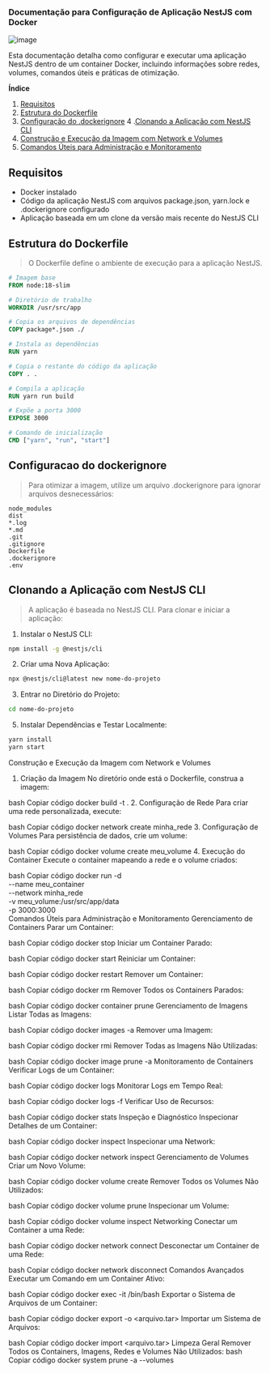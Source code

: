 ### Documentação para Configuração de Aplicação NestJS com Docker
![image](https://github.com/user-attachments/assets/e7299f5d-2c1b-4005-8088-3407cafd3199)

Esta documentação detalha como configurar e executar uma aplicação NestJS dentro de um container Docker, incluindo informações sobre redes, volumes, comandos úteis e práticas de otimização.

**Índice**
1. [Requisitos](#requisitos)
2. [Estrutura do Dockerfile](#estrutura-do-dockerfile)
3. [Configuração do .dockerignore](#configuracao-do-dockerignore)
4 .[Clonando a Aplicação com NestJS CLI](#clone-AppJS)
5. [Construção e Execução da Imagem com Network e Volumes](#images-volumes)
6. [Comandos Úteis para Administração e Monitoramento](#commands)

## Requisitos
* Docker instalado
* Código da aplicação NestJS com arquivos package.json, yarn.lock e .dockerignore configurado
* Aplicação baseada em um clone da versão mais recente do NestJS CLI

## Estrutura do Dockerfile
> O Dockerfile define o ambiente de execução para a aplicação NestJS.

``` dockerfile
# Imagem base
FROM node:18-slim

# Diretório de trabalho
WORKDIR /usr/src/app

# Copia os arquivos de dependências
COPY package*.json ./

# Instala as dependências
RUN yarn

# Copia o restante do código da aplicação
COPY . .

# Compila a aplicação
RUN yarn run build

# Expõe a porta 3000
EXPOSE 3000

# Comando de inicialização
CMD ["yarn", "run", "start"]
```

## Configuracao do dockerignore
> Para otimizar a imagem, utilize um arquivo .dockerignore para ignorar arquivos desnecessários:

```  plaintext
node_modules
dist
*.log
*.md
.git
.gitignore
Dockerfile
.dockerignore
.env
```

## Clonando a Aplicação com NestJS CLI
> A aplicação é baseada no NestJS CLI. Para clonar e iniciar a aplicação:
1. Instalar o NestJS CLI:

``` bash
npm install -g @nestjs/cli
```

2. Criar uma Nova Aplicação:
``` bash
npx @nestjs/cli@latest new nome-do-projeto
```
3. Entrar no Diretório do Projeto:

``` bash
cd nome-do-projeto
```
5. Instalar Dependências e Testar Localmente:

```bash
yarn install
yarn start
```

Construção e Execução da Imagem com Network e Volumes
1. Criação da Imagem
No diretório onde está o Dockerfile, construa a imagem:

bash
Copiar código
docker build -t <nome-da-imagem> .
2. Configuração de Rede
Para criar uma rede personalizada, execute:

bash
Copiar código
docker network create minha_rede
3. Configuração de Volumes
Para persistência de dados, crie um volume:

bash
Copiar código
docker volume create meu_volume
4. Execução do Container
Execute o container mapeando a rede e o volume criados:

bash
Copiar código
docker run -d \
   --name meu_container \
   --network minha_rede \
   -v meu_volume:/usr/src/app/data \
   -p 3000:3000 \
   <nome-da-imagem>
Comandos Úteis para Administração e Monitoramento
Gerenciamento de Containers
Parar um Container:

bash
Copiar código
docker stop <id-ou-nome-do-container>
Iniciar um Container Parado:

bash
Copiar código
docker start <id-ou-nome-do-container>
Reiniciar um Container:

bash
Copiar código
docker restart <id-ou-nome-do-container>
Remover um Container:

bash
Copiar código
docker rm <id-ou-nome-do-container>
Remover Todos os Containers Parados:

bash
Copiar código
docker container prune
Gerenciamento de Imagens
Listar Todas as Imagens:

bash
Copiar código
docker images -a
Remover uma Imagem:

bash
Copiar código
docker rmi <id-ou-nome-da-imagem>
Remover Todas as Imagens Não Utilizadas:

bash
Copiar código
docker image prune -a
Monitoramento de Containers
Verificar Logs de um Container:

bash
Copiar código
docker logs <id-ou-nome-do-container>
Monitorar Logs em Tempo Real:

bash
Copiar código
docker logs -f <id-ou-nome-do-container>
Verificar Uso de Recursos:

bash
Copiar código
docker stats
Inspeção e Diagnóstico
Inspecionar Detalhes de um Container:

bash
Copiar código
docker inspect <id-ou-nome-do-container>
Inspecionar uma Network:

bash
Copiar código
docker network inspect <nome-da-rede>
Gerenciamento de Volumes
Criar um Novo Volume:

bash
Copiar código
docker volume create <nome-do-volume>
Remover Todos os Volumes Não Utilizados:

bash
Copiar código
docker volume prune
Inspecionar um Volume:

bash
Copiar código
docker volume inspect <nome-do-volume>
Networking
Conectar um Container a uma Rede:

bash
Copiar código
docker network connect <nome-da-rede> <id-ou-nome-do-container>
Desconectar um Container de uma Rede:

bash
Copiar código
docker network disconnect <nome-da-rede> <id-ou-nome-do-container>
Comandos Avançados
Executar um Comando em um Container Ativo:

bash
Copiar código
docker exec -it <id-ou-nome-do-container> /bin/bash
Exportar o Sistema de Arquivos de um Container:

bash
Copiar código
docker export -o <arquivo.tar> <id-ou-nome-do-container>
Importar um Sistema de Arquivos:

bash
Copiar código
docker import <arquivo.tar> <nome-da-nova-imagem>
Limpeza Geral
Remover Todos os Containers, Imagens, Redes e Volumes Não Utilizados:
bash
Copiar código
docker system prune -a --volumes
